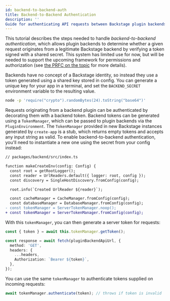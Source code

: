 ```yaml
---
id: backend-to-backend-auth
title: Backend-to-Backend Authentication
description: ''
Guide for authenticating API requests between Backstage plugin backends: ''
---
```


This tutorial describes the steps needed to handle _backend-to-backend
authentication_, which allows plugin backends to determine whether a given
request originates from a legitimate Backstage backend by verifying a token
signed with a shared secret. This system has limited use for now, but will be
needed to support the upcoming framework for permissions and authorization (see
[the PRFC on the topic](https://github.com/backstage/backstage/pull/7761) for
more details).

Backends have no concept of a Backstage identity, so instead they use a token
generated using a shared key stored in config. You can generate a unique key for
your app in a terminal, and set the `BACKEND_SECRET` environment variable to the
resulting value.

```bash
node -p 'require("crypto").randomBytes(24).toString("base64")'
```

Requests originating from a backend plugin can be authenticated by decorating
them with a backend token. Backend tokens can be generated using a
`TokenManager`, which can be passed to plugin backends via the
`PluginEnvironment`. The `TokenManager` provided in new Backstage instances
generated by `create-app` is a stub, which returns empty tokens and accepts any
input string as valid. To enable backend-to-backend authentication, you'll need
to instantiate a new one using the secret from your config instead:

```diff
// packages/backend/src/index.ts

function makeCreateEnv(config: Config) {
  const root = getRootLogger();
  const reader = UrlReaders.default({ logger: root, config });
  const discovery = SingleHostDiscovery.fromConfig(config);

  root.info(`Created UrlReader ${reader}`);

  const cacheManager = CacheManager.fromConfig(config);
  const databaseManager = DatabaseManager.fromConfig(config);
- const tokenManager = ServerTokenManager.noop();
+ const tokenManager = ServerTokenManager.fromConfig(config);
```

With this `tokenManager`, you can then generate a server token for requests:

```typescript
const { token } = await this.tokenManager.getToken();

const response = await fetch(pluginBackendApiUrl, {
  method: 'GET',
  headers: {
    ...headers,
    Authorization: `Bearer ${token}`,
  },
});
```

You can use the same `tokenManager` to authenticate tokens supplied on incoming
requests:

```typescript
await tokenManager.authenticate(token); // throws if token is invalid
```
